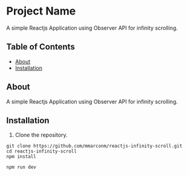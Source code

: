 # Project Name

A simple Reactjs Application using Observer API for infinity scrolling.

## Table of Contents

- [About](#about)
- [Installation](#installation)

## About

A simple Reactjs Application using Observer API for infinity scrolling.

## Installation

1. Clone the repository.
```shell
git clone https://github.com/mmarconm/reactjs-infinity-scroll.git
cd reactjs-infinity-scroll
npm install

npm run dev
```